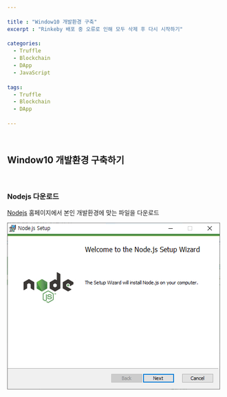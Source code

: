 ```yaml
---

title : "Window10 개발환경 구축"
excerpt : "Rinkeby 배포 중 오류로 인해 모두 삭제 후 다시 시작하기"

categories:
  - Truffle
  - Blockchain
  - DApp
  - JavaScript

tags:
  - Truffle
  - Blockchain
  - DApp

---
```


<br/>

Window10 개발환경 구축하기
-------------------

<br/>

### Nodejs 다운로드

[Nodejs](https://nodejs.org/en/download/) 홈페이지에서 본인 개발환경에 맞는 파일을 다운로드


![nodejs-download](assets\pic\200418\nodejs-download.PNG)
